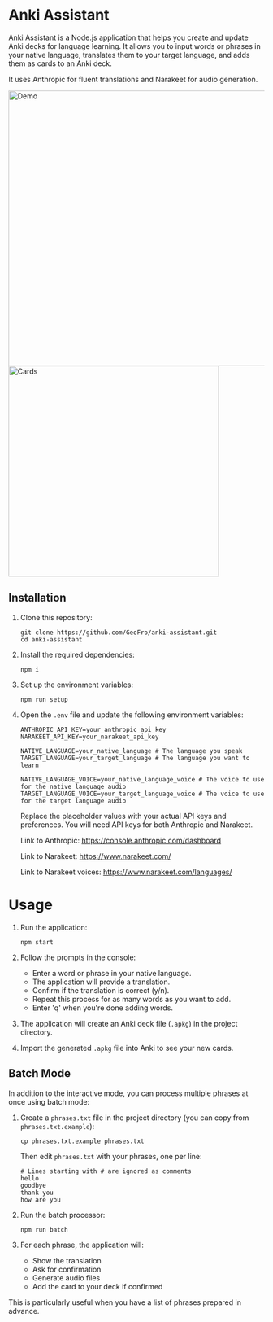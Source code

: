 # Anki Assistant

Anki Assistant is a Node.js application that helps you create and update Anki decks for language learning. It allows you to input words or phrases in your native language, translates them to your target language, and adds them as cards to an Anki deck.

It uses Anthropic for fluent translations and Narakeet for audio generation.

<img width="541" alt="Demo" src="https://github.com/user-attachments/assets/0156ba34-6bbb-4f2b-a4fb-f85b00c76734">

<img width="414" alt="Cards" src="https://github.com/user-attachments/assets/cc34f70f-4850-44eb-83cc-a9c7d26b06ac">

## Installation

1. Clone this repository:

   ```
   git clone https://github.com/GeoFro/anki-assistant.git
   cd anki-assistant
   ```

2. Install the required dependencies:

   ```
   npm i
   ```

3. Set up the environment variables:

   ```
   npm run setup
   ```

4. Open the `.env` file and update the following environment variables:

   ```
   ANTHROPIC_API_KEY=your_anthropic_api_key
   NARAKEET_API_KEY=your_narakeet_api_key

   NATIVE_LANGUAGE=your_native_language # The language you speak
   TARGET_LANGUAGE=your_target_language # The language you want to learn

   NATIVE_LANGUAGE_VOICE=your_native_language_voice # The voice to use for the native language audio
   TARGET_LANGUAGE_VOICE=your_target_language_voice # The voice to use for the target language audio
   ```

   Replace the placeholder values with your actual API keys and preferences.
   You will need API keys for both Anthropic and Narakeet.

   Link to Anthropic: https://console.anthropic.com/dashboard

   Link to Narakeet: https://www.narakeet.com/

   Link to Narakeet voices: https://www.narakeet.com/languages/

# Usage

1. Run the application:

   ```
   npm start
   ```

2. Follow the prompts in the console:

   - Enter a word or phrase in your native language.
   - The application will provide a translation.
   - Confirm if the translation is correct (y/n).
   - Repeat this process for as many words as you want to add.
   - Enter 'q' when you're done adding words.

3. The application will create an Anki deck file (`.apkg`) in the project directory.

4. Import the generated `.apkg` file into Anki to see your new cards.

## Batch Mode

In addition to the interactive mode, you can process multiple phrases at once using batch mode:

1. Create a `phrases.txt` file in the project directory (you can copy from `phrases.txt.example`):

   ```
   cp phrases.txt.example phrases.txt
   ```

   Then edit `phrases.txt` with your phrases, one per line:

   ```
   # Lines starting with # are ignored as comments
   hello
   goodbye
   thank you
   how are you
   ```

2. Run the batch processor:

   ```
   npm run batch
   ```

3. For each phrase, the application will:
   - Show the translation
   - Ask for confirmation
   - Generate audio files
   - Add the card to your deck if confirmed

This is particularly useful when you have a list of phrases prepared in advance.
